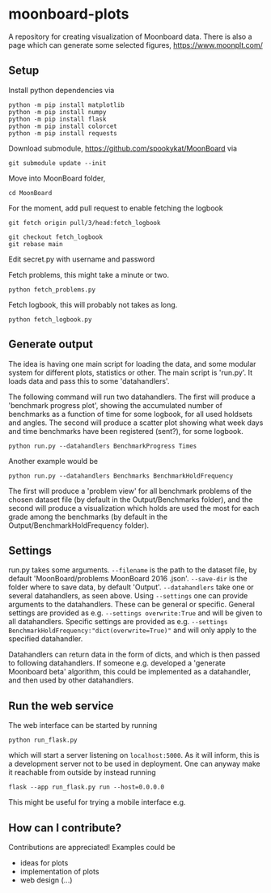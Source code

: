 # moonboard-plots
A repository for creating visualization of Moonboard data.
There is also a page which can generate some selected figures, https://www.moonplt.com/

## Setup
Install python dependencies via
```
python -m pip install matplotlib
python -m pip install numpy
python -m pip install flask
python -m pip install colorcet
python -m pip install requests
```
Download submodule, https://github.com/spookykat/MoonBoard via
```
git submodule update --init
```
Move into MoonBoard folder,
```
cd MoonBoard
```

For the moment, add pull request to enable fetching the logbook
```
git fetch origin pull/3/head:fetch_logbook

git checkout fetch_logbook 
git rebase main
```

Edit secret.py with username and password

Fetch problems, this might take a minute or two.
```
python fetch_problems.py 
```
Fetch logbook, this will probably not takes as long.
```
python fetch_logbook.py 
```

## Generate output
The idea is having one main script for loading the data, and some modular system for different plots, statistics or other. The main script is 'run.py'. It loads data and pass this to some 'datahandlers'.

The following command will run two datahandlers. The first will produce a 'benchmark progress plot', showing the accumulated number of benchmarks as a function of time for some logbook, for all used holdsets and angles. The second will produce a scatter plot showing what week days and time benchmarks have been registered (sent?), for some logbook.
```
python run.py --datahandlers BenchmarkProgress Times
```

Another example would be 
```
python run.py --datahandlers Benchmarks BenchmarkHoldFrequency
```
The first will produce a 'problem view' for all benchmark problems of the chosen dataset file (by default in the Output/Benchmarks folder), and the second will produce a visualization which holds are used the most for each grade among the benchmarks (by default in the Output/BenchmarkHoldFrequency folder).

## Settings
run.py takes some arguments. `--filename` is the path to the dataset file, by default 'MoonBoard/problems MoonBoard 2016 .json'. `--save-dir` is the folder where to save data, by default 'Output'. `--datahandlers` take one or several datahandlers, as seen above. Using `--settings` one can provide arguments to the datahandlers. These can be general or specific. General settings are provided as e.g. `--settings overwrite:True` and will be given to all datahandlers. Specific settings are provided as e.g. `--settings BenchmarkHoldFrequency:"dict(overwrite=True)"` and will only apply to the specified datahandler.

Datahandlers can return data in the form of dicts, and which is then passed to following datahandlers. If someone e.g. developed a 'generate Moonboard beta' algorithm, this could be implemented as a datahandler, and then used by other datahandlers.


## Run the web service
The web interface can be started by running
```
python run_flask.py
```
which will start a server listening on `localhost:5000`. As it will inform, this is a development server not to be used in deployment. One can anyway make it reachable from outside by instead running
```
flask --app run_flask.py run --host=0.0.0.0
```
This might be useful for trying a mobile interface e.g.

## How can I contribute?
Contributions are appreciated! Examples could be
- ideas for plots
- implementation of plots
- web design (...)


